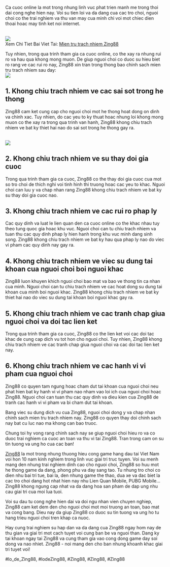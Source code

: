 <p>Ca cuoc online la mot trong nhung linh vuc phat trien manh me trong thoi dai cong nghe hien nay. Voi su tien loi va da dang cua cac tro choi, nguoi choi co the trai nghiem va thu van may cua minh chi voi mot chiec dien thoai hoac may tinh ket noi internet.</p><br><img src="https://simple-webdesign.com/wp-content/uploads/2025/01/logo-zing88-skin.webp"></br>
Xem Chi Tiet Bai Viet Tai: <a href="https://simple-webdesign.com/mien-tru-trach-nhiem/">Mien tru trach nhiem Zing88</a><p>Tuy nhien, trong qua trinh tham gia ca cuoc online, co the xay ra nhung rui ro va hau qua khong mong muon. De giup nguoi choi co duoc su hieu biet ro rang ve cac rui ro nay, Zing88 xin tran trong thong bao chinh sach mien tru trach nhiem sau day:<br><img src="https://simple-webdesign.com/wp-content/uploads/2025/02/mien-tru-ve-trach-nhiem-duoc-zing88-dua-ra-de-bao-ve-quyen-loi-cho-2-ben.webp"></br><h2>1. Khong chiu trach nhiem ve cac sai sot trong he thong</h2><p>Zing88 cam ket cung cap cho nguoi choi mot he thong hoat dong on dinh va chinh xac. Tuy nhien, do cac yeu to ky thuat hoac nhung loi khong mong muon co the xay ra trong qua trinh van hanh, Zing88 khong chiu trach nhiem ve bat ky thiet hai nao do sai sot trong he thong gay ra.</p><br><img src="https://simple-webdesign.com/wp-content/uploads/2025/01/logo-zing88-skin.webp"></br><h2>2. Khong chiu trach nhiem ve su thay doi gia cuoc</h2><p>Trong qua trinh tham gia ca cuoc, Zing88 co the thay doi gia cuoc cua mot so tro choi de thich nghi voi tinh hinh thi truong hoac cac yeu to khac. Nguoi choi can luu y va chap nhan rang Zing88 khong chiu trach nhiem ve bat ky su thay doi gia cuoc nao.<h2>3. Khong chiu trach nhiem ve cac rui ro phap ly</h2><p>Cac quy dinh va luat le lien quan den ca cuoc online co the khac nhau tuy theo tung quoc gia hoac khu vuc. Nguoi choi can tu chiu trach nhiem va tuan thu cac quy dinh phap ly hien hanh trong khu vuc minh dang sinh song. Zing88 khong chiu trach nhiem ve bat ky hau qua phap ly nao do viec vi pham cac quy dinh nay gay ra.</p><h2>4. Khong chiu trach nhiem ve viec su dung tai khoan cua nguoi choi boi nguoi khac</h2><p>Zing88 luon khuyen khich nguoi choi bao mat va bao ve thong tin ca nhan cua minh. Nguoi choi can tu chiu trach nhiem ve cac hoat dong su dung tai khoan cua minh boi nguoi khac. Zing88 khong chiu trach nhiem ve bat ky thiet hai nao do viec su dung tai khoan boi nguoi khac gay ra.<h2>5. Khong chiu trach nhiem ve cac tranh chap giua nguoi choi va doi tac lien ket</h2><p>Trong qua trinh tham gia ca cuoc, Zing88 co the lien ket voi cac doi tac khac de cung cap dich vu tot hon cho nguoi choi. Tuy nhien, Zing88 khong chiu trach nhiem ve cac tranh chap giua nguoi choi va cac doi tac lien ket nay.</p><h2>6. Khong chiu trach nhiem ve cac hanh vi vi pham cua nguoi choi</h2><p>Zing88 co quyen tam ngung hoac cham dut tai khoan cua nguoi choi neu phat hien bat ky hanh vi vi pham nao nham vao loi ich cua nguoi choi hoac Zing88. Nguoi choi can tuan thu cac quy dinh va dieu kien cua Zing88 de tranh cac hanh vi vi pham va bi cham dut tai khoan.</p><p>Bang viec su dung dich vu cua Zing88, nguoi choi dong y va chap nhan chinh sach mien tru trach nhiem nay. Zing88 co quyen thay doi chinh sach nay bat cu luc nao ma khong can bao truoc.</p><p>Chung toi hy vong rang chinh sach nay se giup nguoi choi hieu ro va co duoc trai nghiem ca cuoc an toan va thu vi tai Zing88. Tran trong cam on su tin tuong va ung ho cua cac ban!</p><p><a href="https://simple-webdesign.com/">Zing88</a> la mot trong nhung thuong hieu cong game hang dau tai Viet Nam voi hon 10 nam kinh nghiem trong linh vuc giai tri truc tuyen. Voi su menh mang den nhung trai nghiem dinh cao cho nguoi choi, Zing88 so huu mot he thong game da dang, phong phu va day sang tao. Tu nhung tro choi co dien nhu bai tri tue, bai la, den nhung game the thao, dua xe va dac biet la cac tro choi dang hot nhat hien nay nhu Lien Quan Mobile, PUBG Mobile... Zing88 khong ngung cap nhat va da dang hoa san pham de dap ung nhu cau giai tri cua moi lua tuoi.

Voi su dau tu cong nghe hien dai va doi ngu nhan vien chuyen nghiep, Zing88 cam ket dem den cho nguoi choi mot moi truong an toan, bao mat va cong bang. Dieu nay da giup Zing88 co duoc su tin tuong va ung ho tu hang trieu nguoi choi tren khap ca nuoc.

Hay cung trai nghiem su hap dan va da dang cua Zing88 ngay hom nay de thu gian va giai tri mot cach tuyet voi cung ban be va nguoi than. Dang ky tai khoan ngay tai Zing88 va cung tham gia vao cong dong game day soi dong va nao nhiet. Zing88 - noi mang den cho ban nhung khoanh khac giai tri tuyet voi!</p>
#lo_de_Zing88, #lodeZing88, #Zing88, #Zing88, #Zing88
